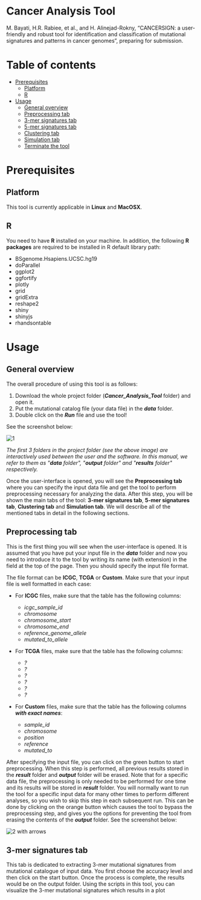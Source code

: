 # Cancer Analysis Tool
M. Bayati, H.R. Rabiee, et al., and H. Alinejad-Rokny, “CANCERSIGN: a user-friendly and robust tool for identification and classification of mutational signatures and patterns in cancer genomes”, preparing for submission.

Table of contents
=================
  * [Prerequisites](#prerequisites)
    * [Platform](#platform)
    * [R](#r)
  * [Usage](#usage)
    * [General overview](#general-overview)
    * [Preprocessing tab](#preprocessing-tab)
    * [3-mer signatures tab](#3-mer-signatures-tab)
    * [5-mer signatures tab](#5-mer-signatures-tab)
    * [Clustering tab](#clustering-tab)
    * [Simulation tab](#simulation-tab)
  	* [Terminate the tool](#terminate-the-tool)


Prerequisites
=============

Platform
-------------------
This tool is currently applicable in **Linux** and **MacOSX**.

R
-
You need to have **R** installed on your machine. In addition, the following **R packages** are required to be installed in R default library path:
* BSgenome.Hsapiens.UCSC.hg19
* doParallel
* ggplot2
* ggfortify
* plotly
* grid
* gridExtra
* reshape2
* shiny
* shinyjs
* rhandsontable

Usage
=====

General overview
----------------
The overall procedure of using this tool is as follows: 
1. Download the whole project folder (**_Cancer_Analysis_Tool_** folder) and open it.
2. Put the mutational catalog file (your data file) in the **_data_** folder.
3. Double click on the **_Run_** file and use the tool!

See the screenshot below:

![1](https://user-images.githubusercontent.com/16561858/30983872-8e4c0496-a498-11e7-959c-af6baab07e7e.png) 

_The first 3 folders in the project folder (see the above image) are interactively used between the user and the software. In this manual, we refer to them  as "**data** folder", "**output** folder" and "**results** folder" respectively._
 
Once the user-interface is opened, you will see the **Preprocessing tab** where you can specify the input data file and get the tool to perform preprocessing necessary for analyzing the data. After this step, you will be shown the main tabs of the tool: **3-mer signatures tab**, **5-mer signatures tab**, **Clustering tab** and **Simulation tab**. We will describe all of the mentioned tabs in detail in the following sections.

Preprocessing tab
-----------------
This is the first thing you will see when the user-interface is opened. It is assumed that you have put your input file in the **_data_** folder and now you need to introduce it to the tool by writing its name (with extension) in the field at the top of the page. Then you should specify the input file format.

The file format can be **ICGC**, **TCGA** or **Custom**. Make sure that your input file is well formatted in each case:
* For **ICGC** files, make sure that the table has the following columns:
	* _icgc_sample_id_
    * _chromosome_
    * _chromosome_start_
    * _chromosome_end_
    * _reference_genome_allele_
    * _mutated_to_allele_
 
* For **TCGA** files, make sure that the table has the following columns:
	* _?_
    * _?_
    * _?_
    * _?_
    * _?_
    * _?_

* For **Custom** files, make sure that the table has the following columns **_with exact names_**:
	* _sample_id_   
    * _chromosome_  
    * _position_    
    * _reference_   
    * _mutated_to_ 
    
After specifying the input file, you can click on the green button to start preprocessing. When this step is performed, all previous results stored in the **_result_** folder and **_output_** folder will be erased. Note that for a specific data file, the preprocessing is only needed to be performed for one time and its results will be stored in **_result_** folder. You will normally want to run the tool for a specific input data for many other times to perform different analyses, so you wish to skip this step in each subsequent run. This can be done by clicking on the orange button which causes the tool to bypass the preprocessing step, and gives you the options for preventing the tool from erasing the contents of the **_output_** folder. See the screenshot below:

![2 with arrows](https://user-images.githubusercontent.com/16561858/30988310-ed844d16-a4a6-11e7-9cbe-aafbb1dddb09.png)


3-mer signatures tab
-----------------
This tab is dedicated to extracting 3-mer mutational signatures from mutational catalogue of input data. You first choose the accuracy level and then click on the start button. Once the process is complete, the results would be on the output folder.
Using the scripts in this tool, you can visualize the 3-mer mutational signatures which results in a plot 

<!--stackedit_data:
eyJoaXN0b3J5IjpbMTgyODQ0MTQ3M119
-->